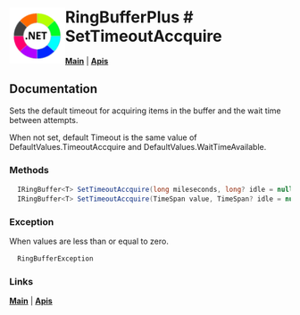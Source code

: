 # <img align="left" width="100" height="100" src="./images/icon.png"> RingBufferPlus # SetTimeoutAccquire

[**Main**](index.md#help) | 
[**Apis**](index.md#apis)

## Documentation
Sets the default timeout for acquiring items in the buffer and the wait time between attempts.

When not set,  default Timeout is the same value of DefaultValues.TimeoutAccquire and DefaultValues.WaitTimeAvailable.

### Methods

```csharp
  IRingBuffer<T> SetTimeoutAccquire(long mileseconds, long? idle = null)
  IRingBuffer<T> SetTimeoutAccquire(TimeSpan value, TimeSpan? idle = null)
``` 

### Exception

When values are less than or equal to zero.

```csharp
  RingBufferException
``` 

### Links
[**Main**](index.md#help) | 
[**Apis**](index.md#apis)
